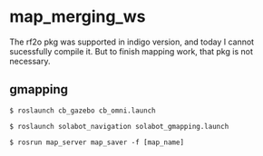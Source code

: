 # map_merging_ws

The rf2o pkg was supported in indigo version, and today I cannot sucessfully compile it.
But to finish mapping work, that pkg is not necessary.

## gmapping

```$ roslaunch cb_gazebo cb_omni.launch```

```$ roslaunch solabot_navigation solabot_gmapping.launch```

```$ rosrun map_server map_saver -f [map_name]```

